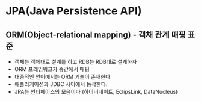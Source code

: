 # JPA(Java Persistence API)
## ORM(Object-relational mapping) - 객채 관계 매핑 표준
* 객체는 객체대로 설계를 하고 RDB는 RDB대로 설계하자
* ORM 프레임워크가 중간에서 매핑
* 대중적인 언어에서는 ORM 기술이 존재한다
* 애플리케이션과 JDBC 사이에서 동작한다.
* JPA는 인터페이스의 모음이다 (하이버네이트, EclipsLink, DataNucleus)

